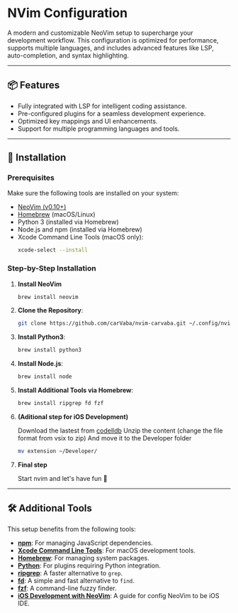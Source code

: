 # NVim Configuration

A modern and customizable NeoVim setup to supercharge your development workflow. This configuration is optimized for performance, supports multiple languages, and includes advanced features like LSP, auto-completion, and syntax highlighting.

---

## 📦 Features

- Fully integrated with LSP for intelligent coding assistance.
- Pre-configured plugins for a seamless development experience.
- Optimized key mappings and UI enhancements.
- Support for multiple programming languages and tools.

---

## 🚀 Installation

### Prerequisites

Make sure the following tools are installed on your system:

- [NeoVim (v0.10+)](https://neovim.io/)
- [Homebrew](https://brew.sh/) (macOS/Linux)
- Python 3 (installed via Homebrew)
- Node.js and npm (installed via Homebrew)
- Xcode Command Line Tools (macOS only):
  ```bash
  xcode-select --install
  ```

### Step-by-Step Installation

1. **Install NeoVim**

   ```bash
   brew install neovim
   ```
2. **Clone the Repository**:

   ```bash
   git clone https://github.com/carVaba/nvim-carvaba.git ~/.config/nvim
   ```

3. **Install Python3**:

   ```bash
   brew install python3
   ```

4. **Install Node.js**:

   ```bash
   brew install node
   ```

5. **Install Additional Tools via Homebrew**:

   ```bash
   brew install ripgrep fd fzf
   ```

6. **(Aditional step for iOS Development)**

   Download the lastest from [codelldb](https://github.com/vadimcn/codelldb/releases)
   Unzip the content (change the file format from vsix to zip)
   And move it to the Developer folder

   ```bash
   mv extension ~/Developer/
   ```

7. **Final step**

   Start nvim and let's have fun 🎉

---

## 🛠 Additional Tools

This setup benefits from the following tools:

- **[npm](https://nodejs.org/)**: For managing JavaScript dependencies.
- **[Xcode Command Line Tools](https://developer.apple.com/xcode/)**: For macOS development tools.
- **[Homebrew](https://brew.sh/)**: For managing system packages.
- **[Python](https://www.python.org/)**: For plugins requiring Python integration.
- **[ripgrep](https://github.com/BurntSushi/ripgrep)**: A faster alternative to `grep`.
- **[fd](https://github.com/sharkdp/fd)**: A simple and fast alternative to `find`.
- **[fzf](https://github.com/junegunn/fzf)**: A command-line fuzzy finder.
- **[iOS Development with NeoVim](https://wojciechkulik.pl/ios/the-complete-guide-to-ios-macos-development-in-neovim)**: A guide for config NeoVim to be iOS IDE.
